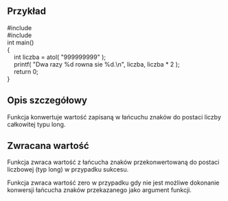 ## Przykład
#include <cstdio>  
#include <cstdlib>  
int main()  
{  
    int liczba = atol( "999999999" );  
    printf( "Dwa razy %d rowna sie %d.\n", liczba, liczba * 2 );  
    return 0;  
} 


## Opis szczegółowy
Funkcja konwertuje wartość zapisaną w łańcuchu znaków do postaci liczby całkowitej typu long.

## Zwracana wartość
Funkcja zwraca wartość z łańcucha znaków przekonwertowaną do postaci liczbowej (typ long) w przypadku sukcesu.  
  
Funkcja zwraca wartość zero w przypadku gdy nie jest możliwe dokonanie konwersji łańcucha znaków przekazanego jako argument funkcji.

